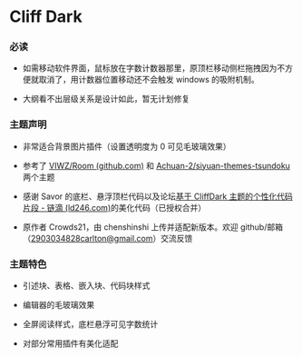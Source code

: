 # Cliff Dark

### 必读

- 如需移动软件界面，鼠标放在字数计数器那里，原顶栏移动侧栏拖拽因为不方便就取消了，用计数器位置移动还不会触发 windows 的吸附机制。

- 大纲看不出层级关系是设计如此，暂无计划修复

### 主题声明

- 非常适合背景图片插件（设置透明度为 0 可见毛玻璃效果）

- 参考了 [VIWZ/Room (github.com)](https://github.com/VIWZ/Room) 和 [Achuan-2/siyuan-themes-tsundoku](https://github.com/Achuan-2/siyuan-themes-tsundoku) 两个主题

- 感谢 Savor 的底栏、悬浮顶栏代码以及论坛[基于 CliffDark 主题的个性化代码片段 - 链滴 (ld246.com)](https://ld246.com/article/1693012154367)的美化代码（已授权合并）

- 原作者 Crowds21，由 chenshinshi 上传并适配新版本。欢迎 github/邮箱（<2903034828carlton@gmail.com>）交流反馈

### 主题特色

- 引述块、表格、嵌入块、代码块样式

- 编辑器的毛玻璃效果

- 全屏阅读样式，底栏悬浮可见字数统计

- 对部分常用插件有美化适配
